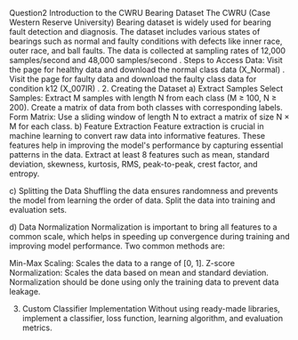Question2
Introduction to the CWRU Bearing Dataset
The CWRU (Case Western Reserve University) Bearing dataset is widely used for bearing fault detection and diagnosis. The dataset includes various states of bearings such as normal and faulty conditions with defects like inner race, outer race, and ball faults. The data is collected at sampling rates of 12,000 samples/second and 48,000 samples/second .
Steps to Access Data:
Visit the page for healthy data and download the normal class data (X_Normal) .
Visit the page for faulty data and download the faulty class data for condition k12 (X_007IR) .
2. Creating the Dataset
a) Extract Samples
Select Samples: Extract M samples with length N from each class (M ≥ 100, N ≥ 200). Create a matrix of data from both classes with corresponding labels.
Form Matrix: Use a sliding window of length N to extract a matrix of size N × M for each class.
b) Feature Extraction
Feature extraction is crucial in machine learning to convert raw data into informative features. These features help in improving the model's performance by capturing essential patterns in the data. Extract at least 8 features such as mean, standard deviation, skewness, kurtosis, RMS, peak-to-peak, crest factor, and entropy.

c) Splitting the Data
Shuffling the data ensures randomness and prevents the model from learning the order of data. Split the data into training and evaluation sets.

d) Data Normalization
Normalization is important to bring all features to a common scale, which helps in speeding up convergence during training and improving model performance. Two common methods are:

Min-Max Scaling: Scales the data to a range of [0, 1].
Z-score Normalization: Scales the data based on mean and standard deviation.
Normalization should be done using only the training data to prevent data leakage.

3. Custom Classifier Implementation
Without using ready-made libraries, implement a classifier, loss function, learning algorithm, and evaluation metrics.
